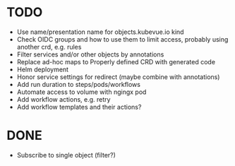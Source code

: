 # TODO

* Use name/presentation name for objects.kubevue.io kind
* Check OIDC groups and how to use them to limit access, probably using another crd, e.g. rules
* Filter services and/or other objects by annotations
* Replace ad-hoc maps to Properly defined CRD with generated code
* Helm deployment
* Honor service settings for redirect (maybe combine with annotations)
* Add run duration to steps/pods/workflows
* Automate access to volume with ngingx pod
* Add workflow actions, e.g. retry
* Add workflow templates and their actions?

# DONE

* Subscribe to single object (filter?)
